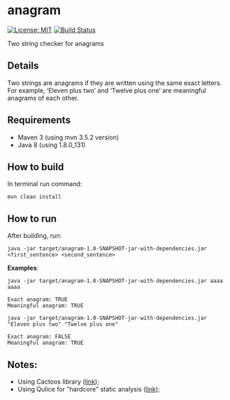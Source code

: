# anagram

[![License: MIT](https://img.shields.io/badge/License-MIT-yellow.svg)](https://opensource.org/licenses/MIT)
[![Build Status](https://travis-ci.org/filfreire/anagram.svg?branch=master)](https://travis-ci.org/filfreire/anagram)

Two string checker for anagrams

## Details

Two strings are anagrams if they are written using the same exact letters. For example, ‘Eleven plus two’ and ‘Twelve plus one’ are meaningful anagrams of each other.

## Requirements

- Maven 3 (using mvn 3.5.2 version)
- Java 8  (using 1.8.0\_131)

## How to build

In terminal run command:
```
mvn clean install
```

## How to run

After building, run:

```
java -jar target/anagram-1.0-SNAPSHOT-jar-with-dependencies.jar <first_sentence> <second_sentence>
```

**Examples**:
```
java -jar target/anagram-1.0-SNAPSHOT-jar-with-dependencies.jar aaaa aaaa

Exact anagram: TRUE
Meaningful anagram: TRUE
```


```
java -jar target/anagram-1.0-SNAPSHOT-jar-with-dependencies.jar "Eleven plus two" "Twelve plus one"

Exact anagram: FALSE
Meaningful anagram: TRUE
```

## Notes:
- Using Cactoos library ([link](https://github.com/yegor256/cactoos));
- Using Qulice for "hardcore" static analysis ([link](http://www.qulice.com/));

